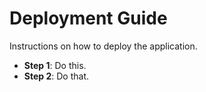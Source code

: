 # Deployment Guide

Instructions on how to deploy the application.

- **Step 1**: Do this.
- **Step 2**: Do that.
